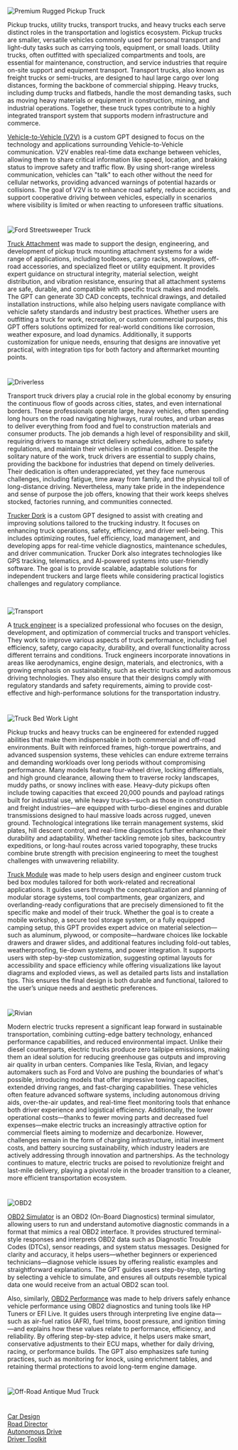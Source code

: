 ![Premium Rugged Pickup Truck](https://github.com/user-attachments/assets/30702c08-5e38-4315-8b42-f392e2af4f55)

Pickup trucks, utility trucks, transport trucks, and heavy trucks each serve distinct roles in the transportation and logistics ecosystem. Pickup trucks are smaller, versatile vehicles commonly used for personal transport and light-duty tasks such as carrying tools, equipment, or small loads. Utility trucks, often outfitted with specialized compartments and tools, are essential for maintenance, construction, and service industries that require on-site support and equipment transport. Transport trucks, also known as freight trucks or semi-trucks, are designed to haul large cargo over long distances, forming the backbone of commercial shipping. Heavy trucks, including dump trucks and flatbeds, handle the most demanding tasks, such as moving heavy materials or equipment in construction, mining, and industrial operations. Together, these truck types contribute to a highly integrated transport system that supports modern infrastructure and commerce.

[Vehicle-to-Vehicle (V2V)](https://chatgpt.com/g/g-686f2da038008191a9838c9c88d2620c-vehicle-to-vehicle-v2v) is a custom GPT designed to focus on the technology and applications surrounding Vehicle-to-Vehicle communication. V2V enables real-time data exchange between vehicles, allowing them to share critical information like speed, location, and braking status to improve safety and traffic flow. By using short-range wireless communication, vehicles can "talk" to each other without the need for cellular networks, providing advanced warnings of potential hazards or collisions. The goal of V2V is to enhance road safety, reduce accidents, and support cooperative driving between vehicles, especially in scenarios where visibility is limited or when reacting to unforeseen traffic situations.

#

![Ford Streetsweeper Truck](https://github.com/user-attachments/assets/736cf4ad-49d3-4ff3-9c79-e6035d390f9b)

[Truck Attachment](https://chatgpt.com/g/g-6794481f88b48191952e280cf1e78598-truck-attachment) was made to support the design, engineering, and development of pickup truck mounting attachment systems for a wide range of applications, including toolboxes, cargo racks, snowplows, off-road accessories, and specialized fleet or utility equipment. It provides expert guidance on structural integrity, material selection, weight distribution, and vibration resistance, ensuring that all attachment systems are safe, durable, and compatible with specific truck makes and models. The GPT can generate 3D CAD concepts, technical drawings, and detailed installation instructions, while also helping users navigate compliance with vehicle safety standards and industry best practices. Whether users are outfitting a truck for work, recreation, or custom commercial purposes, this GPT offers solutions optimized for real-world conditions like corrosion, weather exposure, and load dynamics. Additionally, it supports customization for unique needs, ensuring that designs are innovative yet practical, with integration tips for both factory and aftermarket mounting points.

#

![Driverless](https://github.com/user-attachments/assets/e0a39461-a931-4f7c-a8a9-222c9cfd64f8)

Transport truck drivers play a crucial role in the global economy by ensuring the continuous flow of goods across cities, states, and even international borders. These professionals operate large, heavy vehicles, often spending long hours on the road navigating highways, rural routes, and urban areas to deliver everything from food and fuel to construction materials and consumer products. The job demands a high level of responsibility and skill, requiring drivers to manage strict delivery schedules, adhere to safety regulations, and maintain their vehicles in optimal condition. Despite the solitary nature of the work, truck drivers are essential to supply chains, providing the backbone for industries that depend on timely deliveries. Their dedication is often underappreciated, yet they face numerous challenges, including fatigue, time away from family, and the physical toll of long-distance driving. Nevertheless, many take pride in the independence and sense of purpose the job offers, knowing that their work keeps shelves stocked, factories running, and communities connected.

[Trucker Dork](https://chatgpt.com/g/g-6872921a5814819198fbff3ef65c2df6-trucker-dork) is a custom GPT designed to assist with creating and improving solutions tailored to the trucking industry. It focuses on enhancing truck operations, safety, efficiency, and driver well-being. This includes optimizing routes, fuel efficiency, load management, and developing apps for real-time vehicle diagnostics, maintenance schedules, and driver communication. Trucker Dork also integrates technologies like GPS tracking, telematics, and AI-powered systems into user-friendly software. The goal is to provide scalable, adaptable solutions for independent truckers and large fleets while considering practical logistics challenges and regulatory compliance.

<br>

![Transport](https://github.com/user-attachments/assets/27a9de84-ea74-4ae1-8cc9-0c6459d18196)

A [truck engineer](https://chatgpt.com/g/g-686f6438afb88191a07408bb2fdb7135-truck-engineer) is a specialized professional who focuses on the design, development, and optimization of commercial trucks and transport vehicles. They work to improve various aspects of truck performance, including fuel efficiency, safety, cargo capacity, durability, and overall functionality across different terrains and conditions. Truck engineers incorporate innovations in areas like aerodynamics, engine design, materials, and electronics, with a growing emphasis on sustainability, such as electric trucks and autonomous driving technologies. They also ensure that their designs comply with regulatory standards and safety requirements, aiming to provide cost-effective and high-performance solutions for the transportation industry.

#

![Truck Bed Work Light](https://github.com/user-attachments/assets/8a355cd7-ba01-4e85-bfcc-cd68119bd694)

Pickup trucks and heavy trucks can be engineered for extended rugged abilities that make them indispensable in both commercial and off-road environments. Built with reinforced frames, high-torque powertrains, and advanced suspension systems, these vehicles can endure extreme terrains and demanding workloads over long periods without compromising performance. Many models feature four-wheel drive, locking differentials, and high ground clearance, allowing them to traverse rocky landscapes, muddy paths, or snowy inclines with ease. Heavy-duty pickups often include towing capacities that exceed 20,000 pounds and payload ratings built for industrial use, while heavy trucks—such as those in construction and freight industries—are equipped with turbo-diesel engines and durable transmissions designed to haul massive loads across rugged, uneven ground. Technological integrations like terrain management systems, skid plates, hill descent control, and real-time diagnostics further enhance their durability and adaptability. Whether tackling remote job sites, backcountry expeditions, or long-haul routes across varied topography, these trucks combine brute strength with precision engineering to meet the toughest challenges with unwavering reliability.

[Truck Module](https://chatgpt.com/g/g-6835e658efc88191a60c87ea610f1e9c-truck-module) was made to help users design and engineer custom truck bed box modules tailored for both work-related and recreational applications. It guides users through the conceptualization and planning of modular storage systems, tool compartments, gear organizers, and overlanding-ready configurations that are precisely dimensioned to fit the specific make and model of their truck. Whether the goal is to create a mobile workshop, a secure tool storage system, or a fully equipped camping setup, this GPT provides expert advice on material selection—such as aluminum, plywood, or composite—hardware choices like lockable drawers and drawer slides, and additional features including fold-out tables, weatherproofing, tie-down systems, and power integration. It supports users with step-by-step customization, suggesting optimal layouts for accessibility and space efficiency while offering visualizations like layout diagrams and exploded views, as well as detailed parts lists and installation tips. This ensures the final design is both durable and functional, tailored to the user’s unique needs and aesthetic preferences.

#

![Rivian](https://github.com/user-attachments/assets/921772fb-a2ba-4df3-be7a-5f7f8e173d0d)

Modern electric trucks represent a significant leap forward in sustainable transportation, combining cutting-edge battery technology, enhanced performance capabilities, and reduced environmental impact. Unlike their diesel counterparts, electric trucks produce zero tailpipe emissions, making them an ideal solution for reducing greenhouse gas outputs and improving air quality in urban centers. Companies like Tesla, Rivian, and legacy automakers such as Ford and Volvo are pushing the boundaries of what's possible, introducing models that offer impressive towing capacities, extended driving ranges, and fast-charging capabilities. These vehicles often feature advanced software systems, including autonomous driving aids, over-the-air updates, and real-time fleet monitoring tools that enhance both driver experience and logistical efficiency. Additionally, the lower operational costs—thanks to fewer moving parts and decreased fuel expenses—make electric trucks an increasingly attractive option for commercial fleets aiming to modernize and decarbonize. However, challenges remain in the form of charging infrastructure, initial investment costs, and battery sourcing sustainability, which industry leaders are actively addressing through innovation and partnerships. As the technology continues to mature, electric trucks are poised to revolutionize freight and last-mile delivery, playing a pivotal role in the broader transition to a cleaner, more efficient transportation ecosystem.

#

![OBD2](https://github.com/user-attachments/assets/d057240d-e1f7-454e-8cd1-a2cb10d0098e)

[OBD2 Simulator](https://chatgpt.com/g/g-hm9vqprZa-obd2-simulator) is an OBD2 (On-Board Diagnostics) terminal simulator, allowing users to run and understand automotive diagnostic commands in a format that mimics a real OBD2 interface. It provides structured terminal-style responses and interprets OBD2 data such as Diagnostic Trouble Codes (DTCs), sensor readings, and system status messages. Designed for clarity and accuracy, it helps users—whether beginners or experienced technicians—diagnose vehicle issues by offering realistic examples and straightforward explanations. The GPT guides users step-by-step, starting by selecting a vehicle to simulate, and ensures all outputs resemble typical data one would receive from an actual OBD2 scan tool.

Also, similarly, [OBD2 Performance](https://chatgpt.com/g/g-684648cb9b18819185a1ec372363d65e-obd2-performance) was made to help drivers safely enhance vehicle performance using OBD2 diagnostics and tuning tools like HP Tuners or EFI Live. It guides users through interpreting live engine data—such as air-fuel ratios (AFR), fuel trims, boost pressure, and ignition timing—and explains how these values relate to performance, efficiency, and reliability. By offering step-by-step advice, it helps users make smart, conservative adjustments to their ECU maps, whether for daily driving, racing, or performance builds. The GPT also emphasizes safe tuning practices, such as monitoring for knock, using enrichment tables, and retaining thermal protections to avoid long-term engine damage.

#
![Off-Road Antique Mud Truck](https://github.com/user-attachments/assets/b9b34492-52f0-49b1-8c36-340be10d0ee8)
#

[Car Design](https://chatgpt.com/g/g-EPHgYBaHt-car-design)
<br>
[Road Director](https://chatgpt.com/g/g-edHM2V603-road-director)
<br>
[Autonomous Drive](https://chatgpt.com/g/g-6793267163c0819186814bb34724ccff-autonomous-drive)
<br>
[Driver Toolkit](https://chatgpt.com/g/g-686f73bfbf8c8191b21e6c6c87c7f535-driver-toolkit)
